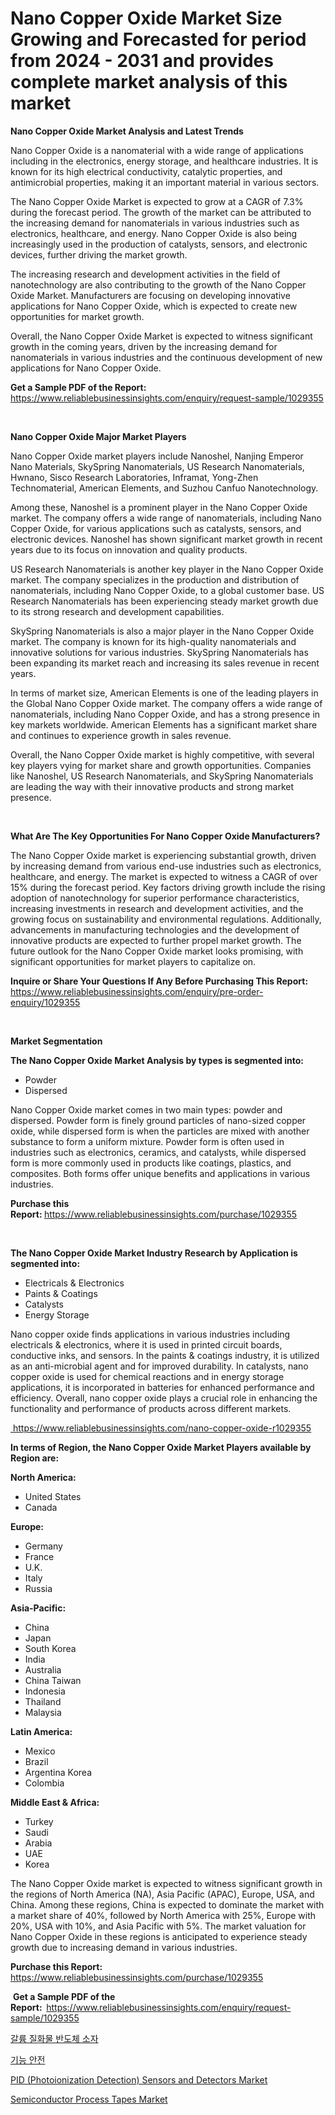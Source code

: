 <p><h1>Nano Copper Oxide Market Size Growing and Forecasted for period from 2024 - 2031 and provides complete market analysis of this market</h1></p><p><strong>Nano Copper Oxide Market Analysis and Latest Trends</strong></p>
<p><p>Nano Copper Oxide is a nanomaterial with a wide range of applications including in the electronics, energy storage, and healthcare industries. It is known for its high electrical conductivity, catalytic properties, and antimicrobial properties, making it an important material in various sectors.</p><p>The Nano Copper Oxide Market is expected to grow at a CAGR of 7.3% during the forecast period. The growth of the market can be attributed to the increasing demand for nanomaterials in various industries such as electronics, healthcare, and energy. Nano Copper Oxide is also being increasingly used in the production of catalysts, sensors, and electronic devices, further driving the market growth.</p><p>The increasing research and development activities in the field of nanotechnology are also contributing to the growth of the Nano Copper Oxide Market. Manufacturers are focusing on developing innovative applications for Nano Copper Oxide, which is expected to create new opportunities for market growth.</p><p>Overall, the Nano Copper Oxide Market is expected to witness significant growth in the coming years, driven by the increasing demand for nanomaterials in various industries and the continuous development of new applications for Nano Copper Oxide.</p></p>
<p><strong>Get a Sample PDF of the Report:&nbsp;</strong> <a href="https://www.reliablebusinessinsights.com/enquiry/request-sample/1029355">https://www.reliablebusinessinsights.com/enquiry/request-sample/1029355</a></p>
<p>&nbsp;</p>
<p><strong>Nano Copper Oxide Major Market Players</strong></p>
<p><p>Nano Copper Oxide market players include Nanoshel, Nanjing Emperor Nano Materials, SkySpring Nanomaterials, US Research Nanomaterials, Hwnano, Sisco Research Laboratories, Inframat, Yong-Zhen Technomaterial, American Elements, and Suzhou Canfuo Nanotechnology.</p><p>Among these, Nanoshel is a prominent player in the Nano Copper Oxide market. The company offers a wide range of nanomaterials, including Nano Copper Oxide, for various applications such as catalysts, sensors, and electronic devices. Nanoshel has shown significant market growth in recent years due to its focus on innovation and quality products.</p><p>US Research Nanomaterials is another key player in the Nano Copper Oxide market. The company specializes in the production and distribution of nanomaterials, including Nano Copper Oxide, to a global customer base. US Research Nanomaterials has been experiencing steady market growth due to its strong research and development capabilities.</p><p>SkySpring Nanomaterials is also a major player in the Nano Copper Oxide market. The company is known for its high-quality nanomaterials and innovative solutions for various industries. SkySpring Nanomaterials has been expanding its market reach and increasing its sales revenue in recent years.</p><p>In terms of market size, American Elements is one of the leading players in the Global Nano Copper Oxide market. The company offers a wide range of nanomaterials, including Nano Copper Oxide, and has a strong presence in key markets worldwide. American Elements has a significant market share and continues to experience growth in sales revenue.</p><p>Overall, the Nano Copper Oxide market is highly competitive, with several key players vying for market share and growth opportunities. Companies like Nanoshel, US Research Nanomaterials, and SkySpring Nanomaterials are leading the way with their innovative products and strong market presence.</p></p>
<p>&nbsp;</p>
<p><strong>What Are The Key Opportunities For Nano Copper Oxide Manufacturers?</strong></p>
<p><p>The Nano Copper Oxide market is experiencing substantial growth, driven by increasing demand from various end-use industries such as electronics, healthcare, and energy. The market is expected to witness a CAGR of over 15% during the forecast period. Key factors driving growth include the rising adoption of nanotechnology for superior performance characteristics, increasing investments in research and development activities, and the growing focus on sustainability and environmental regulations. Additionally, advancements in manufacturing technologies and the development of innovative products are expected to further propel market growth. The future outlook for the Nano Copper Oxide market looks promising, with significant opportunities for market players to capitalize on.</p></p>
<p><strong>Inquire or Share Your Questions If Any Before Purchasing This Report:</strong> <a href="https://www.reliablebusinessinsights.com/enquiry/pre-order-enquiry/1029355">https://www.reliablebusinessinsights.com/enquiry/pre-order-enquiry/1029355</a></p>
<p>&nbsp;</p>
<p><strong>Market Segmentation</strong></p>
<p><strong>The Nano Copper Oxide Market Analysis by types is segmented into:</strong></p>
<p><ul><li>Powder</li><li>Dispersed</li></ul></p>
<p><p>Nano Copper Oxide market comes in two main types: powder and dispersed. Powder form is finely ground particles of nano-sized copper oxide, while dispersed form is when the particles are mixed with another substance to form a uniform mixture. Powder form is often used in industries such as electronics, ceramics, and catalysts, while dispersed form is more commonly used in products like coatings, plastics, and composites. Both forms offer unique benefits and applications in various industries.</p></p>
<p><strong>Purchase this Report:&nbsp;</strong><a href="https://www.reliablebusinessinsights.com/purchase/1029355">https://www.reliablebusinessinsights.com/purchase/1029355</a></p>
<p>&nbsp;</p>
<p><strong>The Nano Copper Oxide Market Industry Research by Application is segmented into:</strong></p>
<p><ul><li>Electricals & Electronics</li><li>Paints & Coatings</li><li>Catalysts</li><li>Energy Storage</li></ul></p>
<p><p>Nano copper oxide finds applications in various industries including electricals & electronics, where it is used in printed circuit boards, conductive inks, and sensors. In the paints & coatings industry, it is utilized as an anti-microbial agent and for improved durability. In catalysts, nano copper oxide is used for chemical reactions and in energy storage applications, it is incorporated in batteries for enhanced performance and efficiency. Overall, nano copper oxide plays a crucial role in enhancing the functionality and performance of products across different markets.</p></p>
<p><a href="https://www.reliablebusinessinsights.com/nano-copper-oxide-r1029355">&nbsp;https://www.reliablebusinessinsights.com/nano-copper-oxide-r1029355</a></p>
<p><strong>In terms of Region, the Nano Copper Oxide Market Players available by Region are:</strong></p>
<p>
    <p> <strong> North America: </strong>
        <ul>
            <li>United States</li>
            <li>Canada</li>
        </ul>
        </p> 
    <p> <strong> Europe: </strong>
        <ul>
            <li>Germany</li>
            <li>France</li>
            <li>U.K.</li>
            <li>Italy</li>
            <li>Russia</li>
        </ul>
        </p> 
    <p> <strong> Asia-Pacific: </strong>
        <ul>
            <li>China</li>
            <li>Japan</li>
            <li>South Korea</li>
            <li>India</li>
            <li>Australia</li>
            <li>China Taiwan</li>
            <li>Indonesia</li>
            <li>Thailand</li>
            <li>Malaysia</li>
        </ul>
        </p> 
    <p> <strong> Latin America: </strong>
        <ul>
            <li>Mexico</li>
            <li>Brazil</li>
            <li>Argentina Korea</li>
            <li>Colombia</li>
        </ul>
        </p> 
    <p> <strong> Middle East & Africa: </strong>
        <ul>
            <li>Turkey</li>
            <li>Saudi</li>
            <li>Arabia</li>
            <li>UAE</li>
            <li>Korea</li>
        </ul>
    </p>
    </p>
<p><p>The Nano Copper Oxide market is expected to witness significant growth in the regions of North America (NA), Asia Pacific (APAC), Europe, USA, and China. Among these regions, China is expected to dominate the market with a market share of 40%, followed by North America with 25%, Europe with 20%, USA with 10%, and Asia Pacific with 5%. The market valuation for Nano Copper Oxide in these regions is anticipated to experience steady growth due to increasing demand in various industries.</p></p>
<p><strong>Purchase this Report: </strong><a href="https://www.reliablebusinessinsights.com/purchase/1029355">https://www.reliablebusinessinsights.com/purchase/1029355</a></p>
<p>&nbsp;<strong>Get a Sample PDF of the Report:&nbsp;&nbsp;</strong><a href="https://www.reliablebusinessinsights.com/enquiry/request-sample/1029355">https://www.reliablebusinessinsights.com/enquiry/request-sample/1029355</a></p>
<p><strong></strong></p>
<p><p><a href="https://github.com/CarmellaLang1/Market-Research-Report-List-1/blob/main/793583178632.md">갈륨 질화물 반도체 소자</a></p><p><a href="https://github.com/RonSpencer61/Market-Research-Report-List-1/blob/main/195776878631.md">기능 안전</a></p><p><a href="https://github.com/wusalecollins540tpqoz/Market-Research-Report-List-2/blob/main/pid-photoionization-detection-sensors-and-detectors-market.md">PID (Photoionization Detection) Sensors and Detectors Market</a></p><p><a href="https://github.com/kathiaseamanalvaradovlprc2h/Market-Research-Report-List-2/blob/main/semiconductor-process-tapes-market.md">Semiconductor Process Tapes Market</a></p></p>